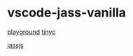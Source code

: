 # vscode-jass-vanilla

[playground](https://chevrotain.io/playground/)
[tinyc](https://github.com/Chevrotain/chevrotain/blob/master/examples/grammars/tinyc/tinyc.js)

[jassjs](https://github.com/PBug90/jassjs)